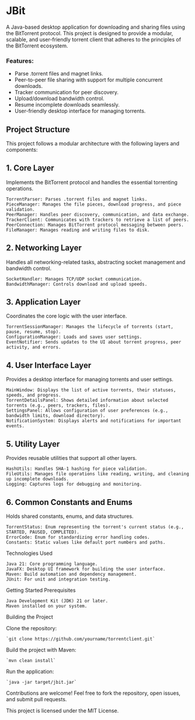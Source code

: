 # JBit

A Java-based desktop application for downloading and sharing files using the BitTorrent protocol. This project is designed to provide a modular, scalable, and user-friendly torrent client that adheres to the principles of the BitTorrent ecosystem.
### Features:  

  - Parse .torrent files and magnet links.  
  - Peer-to-peer file sharing with support for multiple concurrent downloads.  
  - Tracker communication for peer discovery.  
  - Upload/download bandwidth control.  
  - Resume incomplete downloads seamlessly.  
  - User-friendly desktop interface for managing torrents.  

## Project Structure

This project follows a modular architecture with the following layers and components:
## 1. Core Layer

Implements the BitTorrent protocol and handles the essential torrenting operations.

    TorrentParser: Parses .torrent files and magnet links.
    PieceManager: Manages the file pieces, download progress, and piece validation.
    PeerManager: Handles peer discovery, communication, and data exchange.
    TrackerClient: Communicates with trackers to retrieve a list of peers.
    PeerConnection: Manages BitTorrent protocol messaging between peers.
    FileManager: Manages reading and writing files to disk.

## 2. Networking Layer

Handles all networking-related tasks, abstracting socket management and bandwidth control.

    SocketHandler: Manages TCP/UDP socket communication.
    BandwidthManager: Controls download and upload speeds.

## 3. Application Layer

Coordinates the core logic with the user interface.

    TorrentSessionManager: Manages the lifecycle of torrents (start, pause, resume, stop).
    ConfigurationManager: Loads and saves user settings.
    EventNotifier: Sends updates to the UI about torrent progress, peer activity, and errors.

## 4. User Interface Layer

Provides a desktop interface for managing torrents and user settings.

    MainWindow: Displays the list of active torrents, their statuses, speeds, and progress.
    TorrentDetailsPanel: Shows detailed information about selected torrents (e.g., peers, trackers, files).
    SettingsPanel: Allows configuration of user preferences (e.g., bandwidth limits, download directory).
    NotificationSystem: Displays alerts and notifications for important events.

## 5. Utility Layer

Provides reusable utilities that support all other layers.

    HashUtils: Handles SHA-1 hashing for piece validation.
    FileUtils: Manages file operations like reading, writing, and cleaning up incomplete downloads.
    Logging: Captures logs for debugging and monitoring.

## 6. Common Constants and Enums

Holds shared constants, enums, and data structures.

    TorrentStatus: Enum representing the torrent's current status (e.g., STARTED, PAUSED, COMPLETED).
    ErrorCode: Enum for standardizing error handling codes.
    Constants: Static values like default port numbers and paths.

Technologies Used

    Java 21: Core programming language.
    JavaFX: Desktop UI framework for building the user interface.
    Maven: Build automation and dependency management.
    JUnit: For unit and integration testing.

Getting Started
Prerequisites

    Java Development Kit (JDK) 21 or later.
    Maven installed on your system.

Building the Project

  Clone the repository:

    `git clone https://github.com/yourname/torrentclient.git`

Build the project with Maven:

    `mvn clean install`

Run the application:

    `java -jar target/jbit.jar`

Contributions are welcome! Feel free to fork the repository, open issues, and submit pull requests.

This project is licensed under the MIT License.
